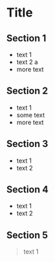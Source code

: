 # Title

## Section 1

- text 1
- text 2 a
- more text

## Section 2

- text 1
- some text
- more text

## Section 3

- text 1
- text 2

## Section 4

- text 1
- text 2

## Section 5

> text 1
